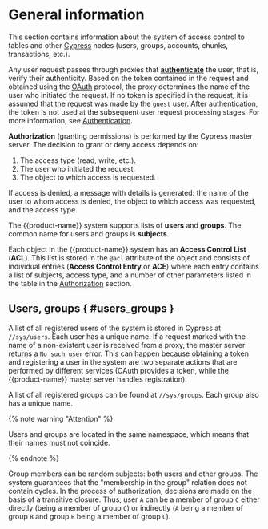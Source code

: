 # General information

This section contains information about the system of access control to tables and other [Cypress](../../../user-guide/storage/cypress.md) nodes (users, groups, accounts, chunks, transactions, etc.).

Any user request passes through proxies that [**authenticate**](https://{{lang}}.wikipedia.org/wiki/Authentication) the user, that is, verify their authenticity. Based on the token contained in the request and obtained using the [OAuth](https://{{lang}}.wikipedia.org/wiki/OAuth) protocol, the proxy determines the name of the user who initiated the request. If no token is specified in the request, it is assumed that the request was made by the `guest` user. After authentication, the token is not used at the subsequent user request processing stages. For more information, see [Authentication](../../../user-guide/storage/auth.md).

**Authorization** (granting permissions) is performed by the Cypress master server. The decision to grant or deny access depends on:

1. The access type (read, write, etc.).
2. The user who initiated the request.
3. The object to which access is requested.

If access is denied, a message with details is generated: the name of the user to whom access is denied, the object to which access was requested, and the access type.

The {{product-name}} system supports lists of **users** and **groups**. The common name for users and groups is **subjects**.

Each object in the {{product-name}} system has an **Access Control List** (**ACL**). This list is stored in the `@acl` attribute of the object and consists of individual entries (**Access Control Entry** or **ACE**) where each entry contains a list of subjects, access type, and a number of other parameters listed in the table in the [Authorization](../../../user-guide/storage/access-control.md#authorization) section.

## Users, groups { #users_groups }

A list of all registered users of the system is stored in Cypress at `//sys/users`. Each user has a unique name. If a request marked with the name of a non-existent user is received from a proxy, the master server returns a `No such user` error. This can happen because obtaining a token and registering a user in the system are two separate actions that are performed by different services (OAuth provides a token, while the {{product-name}} master server handles registration).

A list of all registered groups can be found at `//sys/groups`. Each group also has a unique name.

{% note warning "Attention" %}

Users and groups are located in the same namespace, which means that their names must not coincide.

{% endnote %}

Group members can be random subjects: both users and other groups. The system guarantees that the "membership in the group" relation does not contain cycles. In the process of authorization, decisions are made on the basis of a transitive closure. Thus, user `A` can be a member of group `C` either directly (being a member of group `С`) or indirectly (`A` being a member of group `B` and group `B` being a member of group `C`).
